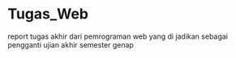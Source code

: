 # Tugas_Web
 report tugas akhir dari pemrograman web yang di jadikan sebagai pengganti ujian akhir semester genap
